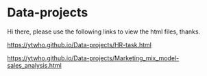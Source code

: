 # Data-projects

Hi there, please use the following links to view the html files, thanks.

https://ytwho.github.io/Data-projects/HR-task.html

https://ytwho.github.io/Data-projects/Marketing_mix_model-sales_analysis.html



